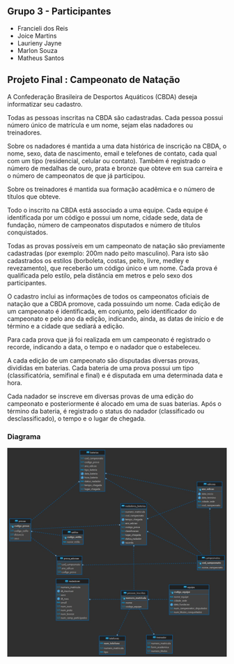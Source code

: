 ## Grupo 3 - Participantes
 - Francieli dos Reis 
 - Joice Martins 
 - Laurieny Jayne 
 - Marlon Souza
 - Matheus Santos
 

## Projeto Final : Campeonato de Natação

A Confederação Brasileira de Desportos Aquáticos (CBDA) deseja informatizar seu cadastro.

Todas as pessoas inscritas na CBDA são cadastradas. Cada pessoa possui número único de matrícula e um nome, sejam elas nadadores ou treinadores.

Sobre os nadadores é mantida a uma data histórica de inscrição na CBDA, o nome, sexo, data de nascimento, email e telefones de contato, cada qual com um tipo (residencial, celular ou contato). Também é registrado o número de medalhas de ouro, prata e bronze que obteve em sua carreira e o número de campeonatos de que já participou.

Sobre os treinadores é mantida sua formação acadêmica e o número de títulos que obteve.

Todo o inscrito na CBDA está associado a uma equipe. Cada equipe é identificada por um código e possui um nome, cidade sede, data de fundação, número de campeonatos disputados e número de títulos conquistados.

Todas as provas possíveis em um campeonato de natação são previamente cadastradas (por exemplo: 200m nado peito masculino). Para isto são cadastrados os estilos (borboleta, costas, peito, livre, medley e revezamento), que receberão um código único e um nome. Cada prova é qualificada pelo estilo, pela distância em metros e pelo sexo dos participantes.

O cadastro inclui as informações de todos os campeonatos oficiais de natação que a CBDA promove, cada possuindo um nome. Cada edição de um campeonato é identificada, em conjunto, pelo identificador do campeonato e pelo ano da edição, indicando, ainda, as datas de início e de término e a cidade que sediará a edição.

Para cada prova que já foi realizada em um campeonato é registrado o recorde, indicando a data, o tempo e o nadador que o estabeleceu.

A cada edição de um campeonato são disputadas diversas provas, divididas em baterias. Cada bateria de uma prova possui um tipo (classificatória, semifinal e final) e é disputada em uma determinada data e hora.

Cada nadador se inscreve em diversas provas de uma edição do campeonato e posteriormente é alocado em uma de suas baterias. Após o término da bateria, é registrado o status do nadador (classificado ou desclassificado), o tempo e o lugar de chegada.


### Diagrama
![diagrama](01.diagrama/image.png)